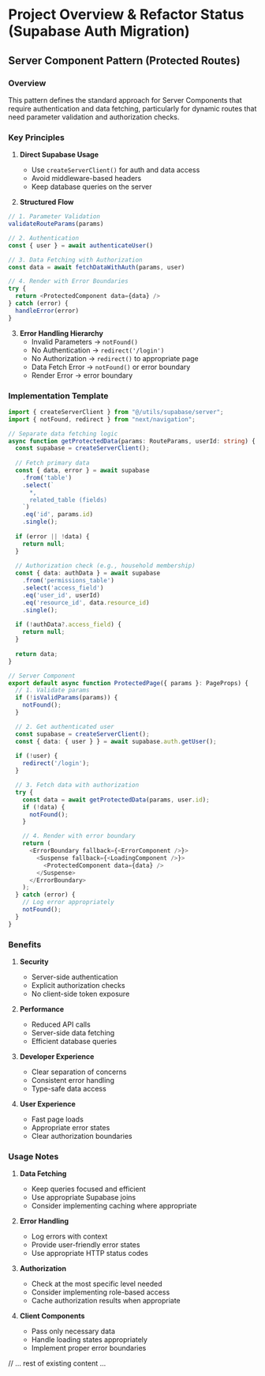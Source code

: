 # Project Overview & Refactor Status (Supabase Auth Migration)

## Server Component Pattern (Protected Routes)

### Overview
This pattern defines the standard approach for Server Components that require authentication and data fetching, particularly for dynamic routes that need parameter validation and authorization checks.

### Key Principles

1. **Direct Supabase Usage**
   - Use `createServerClient()` for auth and data access
   - Avoid middleware-based headers
   - Keep database queries on the server

2. **Structured Flow**
```typescript
// 1. Parameter Validation
validateRouteParams(params)

// 2. Authentication
const { user } = await authenticateUser()

// 3. Data Fetching with Authorization
const data = await fetchDataWithAuth(params, user)

// 4. Render with Error Boundaries
try {
  return <ProtectedComponent data={data} />
} catch (error) {
  handleError(error)
}
```

3. **Error Handling Hierarchy**
   - Invalid Parameters → `notFound()`
   - No Authentication → `redirect('/login')`
   - No Authorization → `redirect()` to appropriate page
   - Data Fetch Error → `notFound()` or error boundary
   - Render Error → error boundary

### Implementation Template

```typescript
import { createServerClient } from "@/utils/supabase/server";
import { notFound, redirect } from "next/navigation";

// Separate data fetching logic
async function getProtectedData(params: RouteParams, userId: string) {
  const supabase = createServerClient();
  
  // Fetch primary data
  const { data, error } = await supabase
    .from('table')
    .select(`
      *,
      related_table (fields)
    `)
    .eq('id', params.id)
    .single();
    
  if (error || !data) {
    return null;
  }
  
  // Authorization check (e.g., household membership)
  const { data: authData } = await supabase
    .from('permissions_table')
    .select('access_field')
    .eq('user_id', userId)
    .eq('resource_id', data.resource_id)
    .single();
    
  if (!authData?.access_field) {
    return null;
  }
  
  return data;
}

// Server Component
export default async function ProtectedPage({ params }: PageProps) {
  // 1. Validate params
  if (!isValidParams(params)) {
    notFound();
  }

  // 2. Get authenticated user
  const supabase = createServerClient();
  const { data: { user } } = await supabase.auth.getUser();
  
  if (!user) {
    redirect('/login');
  }

  // 3. Fetch data with authorization
  try {
    const data = await getProtectedData(params, user.id);
    if (!data) {
      notFound();
    }

    // 4. Render with error boundary
    return (
      <ErrorBoundary fallback={<ErrorComponent />}>
        <Suspense fallback={<LoadingComponent />}>
          <ProtectedComponent data={data} />
        </Suspense>
      </ErrorBoundary>
    );
  } catch (error) {
    // Log error appropriately
    notFound();
  }
}
```

### Benefits

1. **Security**
   - Server-side authentication
   - Explicit authorization checks
   - No client-side token exposure

2. **Performance**
   - Reduced API calls
   - Server-side data fetching
   - Efficient database queries

3. **Developer Experience**
   - Clear separation of concerns
   - Consistent error handling
   - Type-safe data access

4. **User Experience**
   - Fast page loads
   - Appropriate error states
   - Clear authorization boundaries

### Usage Notes

1. **Data Fetching**
   - Keep queries focused and efficient
   - Use appropriate Supabase joins
   - Consider implementing caching where appropriate

2. **Error Handling**
   - Log errors with context
   - Provide user-friendly error states
   - Use appropriate HTTP status codes

3. **Authorization**
   - Check at the most specific level needed
   - Consider implementing role-based access
   - Cache authorization results when appropriate

4. **Client Components**
   - Pass only necessary data
   - Handle loading states appropriately
   - Implement proper error boundaries

// ... rest of existing content ... 